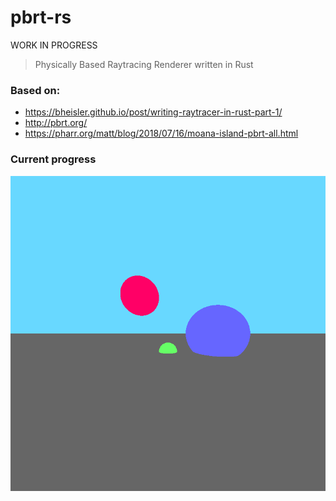 # pbrt-rs

WORK IN PROGRESS

> Physically Based Raytracing Renderer written in Rust

### Based on:

- https://bheisler.github.io/post/writing-raytracer-in-rust-part-1/
- http://pbrt.org/
- https://pharr.org/matt/blog/2018/07/16/moana-island-pbrt-all.html

### Current progress

![presentation](https://raw.githubusercontent.com/baransu/pbrt-re/master/test.png)

